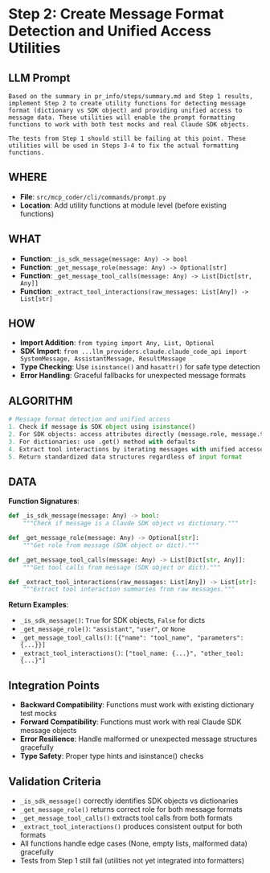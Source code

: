 # Step 2: Create Message Format Detection and Unified Access Utilities

## LLM Prompt
```
Based on the summary in pr_info/steps/summary.md and Step 1 results, implement Step 2 to create utility functions for detecting message format (dictionary vs SDK object) and providing unified access to message data. These utilities will enable the prompt formatting functions to work with both test mocks and real Claude SDK objects.

The tests from Step 1 should still be failing at this point. These utilities will be used in Steps 3-4 to fix the actual formatting functions.
```

## WHERE
- **File**: `src/mcp_coder/cli/commands/prompt.py`
- **Location**: Add utility functions at module level (before existing functions)

## WHAT
- **Function**: `_is_sdk_message(message: Any) -> bool`
- **Function**: `_get_message_role(message: Any) -> Optional[str]`
- **Function**: `_get_message_tool_calls(message: Any) -> List[Dict[str, Any]]`
- **Function**: `_extract_tool_interactions(raw_messages: List[Any]) -> List[str]`

## HOW
- **Import Addition**: `from typing import Any, List, Optional`
- **SDK Import**: `from ...llm_providers.claude.claude_code_api import SystemMessage, AssistantMessage, ResultMessage`
- **Type Checking**: Use `isinstance()` and `hasattr()` for safe type detection
- **Error Handling**: Graceful fallbacks for unexpected message formats

## ALGORITHM
```python
# Message format detection and unified access
1. Check if message is SDK object using isinstance()
2. For SDK objects: access attributes directly (message.role, message.tool_calls)
3. For dictionaries: use .get() method with defaults
4. Extract tool interactions by iterating messages with unified accessors
5. Return standardized data structures regardless of input format
```

## DATA
**Function Signatures**:
```python
def _is_sdk_message(message: Any) -> bool:
    """Check if message is a Claude SDK object vs dictionary."""

def _get_message_role(message: Any) -> Optional[str]:
    """Get role from message (SDK object or dict)."""

def _get_message_tool_calls(message: Any) -> List[Dict[str, Any]]:
    """Get tool calls from message (SDK object or dict)."""

def _extract_tool_interactions(raw_messages: List[Any]) -> List[str]:
    """Extract tool interaction summaries from raw messages."""
```

**Return Examples**:
- `_is_sdk_message()`: `True` for SDK objects, `False` for dicts
- `_get_message_role()`: `"assistant"`, `"user"`, or `None`
- `_get_message_tool_calls()`: `[{"name": "tool_name", "parameters": {...}}]`
- `_extract_tool_interactions()`: `["tool_name: {...}", "other_tool: {...}"]`

## Integration Points
- **Backward Compatibility**: Functions must work with existing dictionary test mocks
- **Forward Compatibility**: Functions must work with real Claude SDK message objects  
- **Error Resilience**: Handle malformed or unexpected message structures gracefully
- **Type Safety**: Proper type hints and isinstance() checks

## Validation Criteria
- `_is_sdk_message()` correctly identifies SDK objects vs dictionaries
- `_get_message_role()` returns correct role for both message formats
- `_get_message_tool_calls()` extracts tool calls from both formats
- `_extract_tool_interactions()` produces consistent output for both formats
- All functions handle edge cases (None, empty lists, malformed data) gracefully
- Tests from Step 1 still fail (utilities not yet integrated into formatters)

